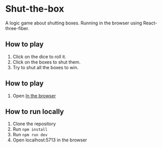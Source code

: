 # Shut-the-box
A logic game about shutting boxes.
Running in the browser using React-three-fiber.

## How to play
1. Click on the dice to roll it.
2. Click on the boxes to shut them.
3. Try to shut all the boxes to win.

## How to play
1. Open [In the browser](https://sienkiewicza114.duckdns.org/shut-the-box/)

## How to run locally
1. Clone the repository
2. Run `npm install`
3. Run `npm run dev`
4. Open localhost:5713 in the browser
